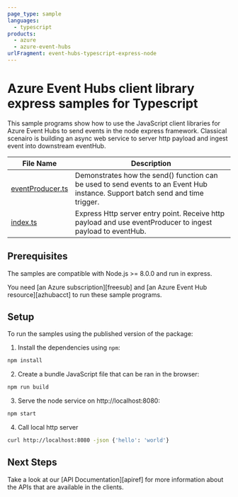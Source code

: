 ```yaml
---
page_type: sample
languages:
  - typescript
products:
  - azure
  - azure-event-hubs
urlFragment: event-hubs-typescript-express-node
---
```


# Azure Event Hubs client library express samples for Typescript

This sample programs show how to use the JavaScript client libraries for Azure Event Hubs to send events in the node express framework. Classical scenairo is building an async web service to server http payload and ingest event into downstream eventHub.

| **File Name**                     | **Description**                                                                                                                |
| --------------------------------- | ------------------------------------------------------------------------------------------------------------------------------ |
| [eventProducer.ts][eventproducer] | Demonstrates how the send() function can be used to send events to an Event Hub instance. Support batch send and time trigger. |
| [index.ts][index]                 | Express Http server entry point. Receive http payload and use eventProducer to ingest payload to eventHub.                     |

## Prerequisites

The samples are compatible with Node.js >= 8.0.0 and run in express.

You need [an Azure subscription][freesub] and [an Azure Event Hub resource][azhubacct] to run these sample programs.

## Setup

To run the samples using the published version of the package:

1. Install the dependencies using `npm`:

```bash
npm install
```

2. Create a bundle JavaScript file that can be ran in the browser:

```bash
npm run build
```

3. Serve the node service on http://localhost:8080:

```bash
npm start
```

4. Call local http server

```bash
curl http://localhost:8080 -json {'hello': 'world'}
```

## Next Steps

Take a look at our [API Documentation][apiref] for more information about the APIs that are available in the clients.

[eventproducer]: https://github.com/Azure/azure-sdk-for-js/tree/master/sdk/eventhub/event-hubs/samples/expressSample/src/eventProducer.ts
[index]: https://github.com/Azure/azure-sdk-for-js/tree/master/sdk/eventhub/event-hubs/samples/expressSample/src/index.ts
